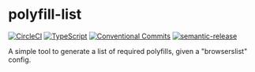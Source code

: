 # polyfill-list
[![CircleCI](https://circleci.com/gh/brad-jones/polyfill-list.svg?style=svg)](https://circleci.com/gh/brad-jones/polyfill-list)
[![TypeScript](https://img.shields.io/badge/%3C%2F%3E-TypeScript-blue.svg)](https://www.typescriptlang.org/)
[![Conventional Commits](https://img.shields.io/badge/Conventional%20Commits-1.0.0-yellow.svg)](https://conventionalcommits.org)
[![semantic-release](https://img.shields.io/badge/%20%20%F0%9F%93%A6%F0%9F%9A%80-semantic--release-e10079.svg)](https://github.com/semantic-release/semantic-release)  

A simple tool to generate a list of required polyfills, given a "browserslist" config.
